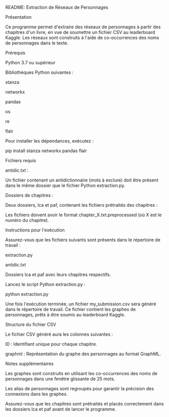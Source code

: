 README: Extraction de Réseaux de Personnages

Présentation

Ce programme permet d'extraire des réseaux de personnages à partir des chapitres d'un livre, en vue de soumettre un fichier CSV au leaderboard Kaggle. Les réseaux sont construits à l'aide de co-occurrences des noms de personnages dans le texte.

Prérequis

Python 3.7 ou supérieur

Bibliothèques Python suivantes :

stanza

networkx

pandas

os

re

flair

Pour installer les dépendances, exécutez :

pip install stanza networkx pandas flair

Fichiers requis

antidic.txt :

Un fichier contenant un antidictionnaire (mots à exclure) doit être présent dans le même dossier que le fichier Python extraction.py.

Dossiers de chapitres :

Deux dossiers, lca et paf, contenant les fichiers prétraités des chapitres :

Les fichiers doivent avoir le format chapter_X.txt.preprocessed (où X est le numéro du chapitre).

Instructions pour l'exécution

Assurez-vous que les fichiers suivants sont présents dans le répertoire de travail :

extraction.py

antidic.txt

Dossiers lca et paf avec leurs chapitres respectifs.

Lancez le script Python extraction.py :

python extraction.py

Une fois l'exécution terminée, un fichier my_submission.csv sera généré dans le répertoire de travail. Ce fichier contient les graphes de personnages, prêts à être soumis au leaderboard Kaggle.

Structure du fichier CSV

Le fichier CSV généré aura les colonnes suivantes :

ID : Identifiant unique pour chaque chapitre.

graphml : Représentation du graphe des personnages au format GraphML.

Notes supplémentaires

Les graphes sont construits en utilisant les co-occurrences des noms de personnages dans une fenêtre glissante de 25 mots.

Les alias de personnages sont regroupés pour garantir la précision des connexions dans les graphes.

Assurez-vous que les chapitres sont prétraités et placés correctement dans les dossiers lca et paf avant de lancer le programme.
